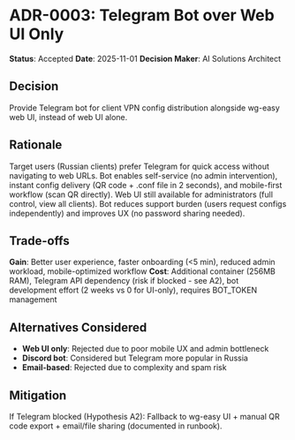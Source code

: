 # ADR-0003: Telegram Bot over Web UI Only

**Status**: Accepted
**Date**: 2025-11-01
**Decision Maker**: AI Solutions Architect

## Decision
Provide Telegram bot for client VPN config distribution alongside wg-easy web UI, instead of web UI alone.

## Rationale
Target users (Russian clients) prefer Telegram for quick access without navigating to web URLs. Bot enables self-service (no admin intervention), instant config delivery (QR code + .conf file in 2 seconds), and mobile-first workflow (scan QR directly). Web UI still available for administrators (full control, view all clients). Bot reduces support burden (users request configs independently) and improves UX (no password sharing needed).

## Trade-offs
**Gain**: Better user experience, faster onboarding (<5 min), reduced admin workload, mobile-optimized workflow
**Cost**: Additional container (256MB RAM), Telegram API dependency (risk if blocked - see A2), bot development effort (2 weeks vs 0 for UI-only), requires BOT_TOKEN management

## Alternatives Considered
- **Web UI only**: Rejected due to poor mobile UX and admin bottleneck
- **Discord bot**: Considered but Telegram more popular in Russia
- **Email-based**: Rejected due to complexity and spam risk

## Mitigation
If Telegram blocked (Hypothesis A2): Fallback to wg-easy UI + manual QR code export + email/file sharing (documented in runbook).
